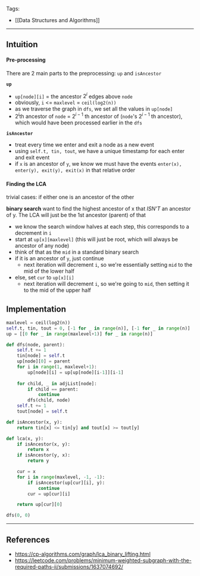 Tags:
- [[Data Structures and Algorithms]]
---
## Intuition
#### Pre-processing
There are 2 main parts to the preprocessing: `up` and `isAncestor`

**`up`**
- `up[node][i]` = the ancestor $2^i$ edges above `node`
- obviously, `i` <= `maxlevel` = `ceil(log2(n))`
- as we traverse the graph in `dfs`, we set all the values in `up[node]`
- $2^i$th ancestor of `node` = $2^{i-1}$ th ancestor of (`node`'s $2^{i-1}$ th ancestor), which would have been processed earlier in the `dfs`

**`isAncestor`**
- treat every time we enter and exit a node as a new event
- using `self.t, tin, tout`, we have a unique timestamp for each enter and exit event
- if `x` is an ancestor of `y`, we know we must have the events `enter(x), enter(y), exit(y), exit(x)` in that relative order

#### Finding the LCA
trivial cases: if either one is an ancestor of the other

**binary search**
want to find the highest ancestor of x that _ISN'T_ an ancestor of y. The LCA will just be the 1st ancestor (parent) of that

- we know the search window halves at each step, this corresponds to a decrement in `i`
- start at `up[x][maxlevel]` (this will just be root, which will always be ancestor of any node)
- think of that as the `mid` in a standard binary search
- if it is an ancestor of `y`, just continue
    - next iteration will decrement `i`, so we're essentially setting `mid` to the mid of the lower half
- else, set `cur` to `up[x][i]`
    - next iteration will decrement `i`, so we're going to `mid`, then setting it to the mid of the upper half

## Implementation
```python
maxlevel = ceil(log2(n))
self.t, tin, tout = 0, [-1 for _ in range(n)], [-1 for _ in range(n)]
up = [[0 for _ in range(maxlevel+1)] for _ in range(n)]

def dfs(node, parent):
    self.t += 1
    tin[node] = self.t
    up[node][0] = parent
    for i in range(1, maxlevel+1):
        up[node][i] = up[up[node][i-1]][i-1]
    
    for child, _ in adjList[node]:
        if child == parent:
            continue
        dfs(child, node)
    self.t += 1
    tout[node] = self.t

def isAncestor(x, y):
    return tin[x] <= tin[y] and tout[x] >= tout[y]

def lca(x, y):
    if isAncestor(x, y):
        return x
    if isAncestor(y, x):
        return y

    cur = x
    for i in range(maxlevel, -1, -1):
        if isAncestor(up[cur][i], y):
            continue
        cur = up[cur][i]

    return up[cur][0]

dfs(0, 0)
```
---
## References
- https://cp-algorithms.com/graph/lca_binary_lifting.html
- https://leetcode.com/problems/minimum-weighted-subgraph-with-the-required-paths-ii/submissions/1637074692/